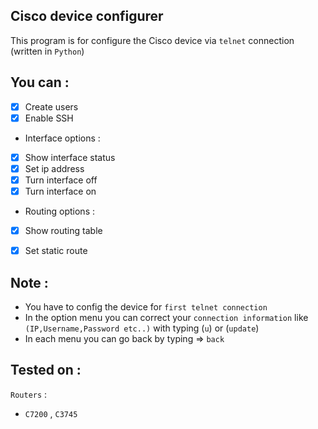 ## Cisco device configurer
This program is for configure the Cisco device via `telnet` connection (written in `Python`)
## You can :

- [x] Create users
- [x] Enable SSH

- Interface options :
- [x] Show interface status
- [x] Set ip address
- [x] Turn interface off
- [x] Turn interface on

- Routing options :
- [x] Show routing table
- [x] Set static route


## Note :
- You have to config the device for `first telnet connection`
- In the option menu you can correct your `connection information` like `(IP,Username,Password etc..)` with typing (`u`) or (`update`)
- In each menu you can go back by typing => `back`
## Tested on :
`Routers` :
- `C7200` , `C3745`